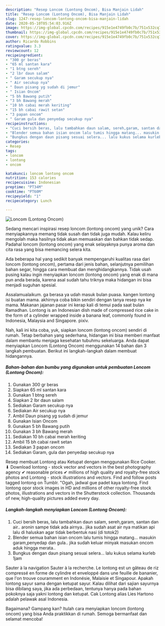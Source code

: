```yaml
---
description: "Resep Loncom (Lontong Oncom), Bisa Manjain Lidah"
title: "Resep Loncom (Lontong Oncom), Bisa Manjain Lidah"
slug: 1247-resep-loncom-lontong-oncom-bisa-manjain-lidah
date: 2020-05-10T05:54:03.916Z
image: https://img-global.cpcdn.com/recipes/915e1e4749fb0c7b/751x532cq70/loncom-lontong-oncom-foto-resep-utama.jpg
thumbnail: https://img-global.cpcdn.com/recipes/915e1e4749fb0c7b/751x532cq70/loncom-lontong-oncom-foto-resep-utama.jpg
cover: https://img-global.cpcdn.com/recipes/915e1e4749fb0c7b/751x532cq70/loncom-lontong-oncom-foto-resep-utama.jpg
author: Ricardo Robbins
ratingvalue: 3.3
reviewcount: 12
recipeingredient:
- "300 gr beras"
- "65 ml santan kara"
- "1 btng sereh"
- "2 lbr daun salam"
- " Garam secukup nya"
- " Air secukup nya"
- " Daun pisang yg sudah di jemur"
- " Isian Oncom"
- "5 bh Bawang putih"
- "3 bh Bawang merah"
- "10 bh cabai merah keriting"
- "15 bh cabai rawit setan"
- "3 papan oncom"
- " Garam gula dan penyedap secukup nya"
recipeinstructions:
- "Cuci bersih beras, lalu tambahkan daun salam, sereh,garam, santan dan air.. aronin sampe tidak ada airnya.. jika sudah asat air nya matikan api lalu di haluskan agar tidak berbentuk nasi (di totok2)"
- "Blender semua bahan isian oncom lalu tumis hingga matang... masukin garam,penyedap dan gula.. jika sudah keluar minyak masukan oncom aduk hingga merata.."
- "Bungkus dengan daun pisang sesuai selera... lalu kukus selama kurleb 1jam"
categories:
- Resep
tags:
- loncom
- lontong
- oncom

katakunci: loncom lontong oncom 
nutrition: 153 calories
recipecuisine: Indonesian
preptime: "PT34M"
cooktime: "PT60M"
recipeyield: "1"
recipecategory: Lunch

---
```



![Loncom (Lontong Oncom)](https://img-global.cpcdn.com/recipes/915e1e4749fb0c7b/751x532cq70/loncom-lontong-oncom-foto-resep-utama.jpg)

Sedang mencari inspirasi resep loncom (lontong oncom) yang unik? Cara menyiapkannya memang tidak susah dan tidak juga mudah. Kalau keliru mengolah maka hasilnya tidak akan memuaskan dan bahkan tidak sedap. Padahal loncom (lontong oncom) yang enak selayaknya punya aroma dan cita rasa yang bisa memancing selera kita.

Ada beberapa hal yang sedikit banyak mempengaruhi kualitas rasa dari loncom (lontong oncom), pertama dari jenis bahan, selanjutnya pemilihan bahan segar, hingga cara membuat dan menghidangkannya. Tidak usah pusing kalau ingin menyiapkan loncom (lontong oncom) yang enak di mana pun anda berada, karena asal sudah tahu triknya maka hidangan ini bisa menjadi suguhan spesial.

Assalamualaikum. ga berasa ya udah masuk bulan puasa. kangen lontong isi buatan mama. akhirnya coba bikin sendiri dengan tanya resep nya ke mama. Makanan jajanan pasar ini kerap kali di temui pada saat bulan Ramadhan. Lontong is an Indonesian dish made of compressed rice cake in the form of a cylinder wrapped inside a banana leaf, commonly found in Indonesia, Malaysia and Singapore. pixiv.


Nah, kali ini kita coba, yuk, siapkan loncom (lontong oncom) sendiri di rumah. Tetap berbahan yang sederhana, hidangan ini bisa memberi manfaat dalam membantu menjaga kesehatan tubuhmu sekeluarga. Anda dapat menyiapkan Loncom (Lontong Oncom) menggunakan 14 bahan dan 3 langkah pembuatan. Berikut ini langkah-langkah dalam membuat hidangannya.

<!--inarticleads1-->

##### Bahan-bahan dan bumbu yang digunakan untuk pembuatan Loncom (Lontong Oncom):

1. Gunakan 300 gr beras
1. Siapkan 65 ml santan kara
1. Gunakan 1 btng sereh
1. Siapkan 2 lbr daun salam
1. Sediakan  Garam secukup nya
1. Sediakan  Air secukup nya
1. Ambil  Daun pisang yg sudah di jemur
1. Gunakan  Isian Oncom
1. Gunakan 5 bh Bawang putih
1. Gunakan 3 bh Bawang merah
1. Sediakan 10 bh cabai merah keriting
1. Ambil 15 bh cabai rawit setan
1. Sediakan 3 papan oncom
1. Sediakan  Garam, gula dan penyedap secukup nya


Resep membuat Lontong atau Ketupat dengan menggunakan Rice Cooker. ⬇ Download lontong - stock vector and vectors in the best photography agency ✔ reasonable prices ✔ millions of high quality and royalty-free stock photos and Lontong - stock illustrations and vectors. Find and follow posts tagged lontong on Tumblr. &#34;Ogah, jadwal gue padet kaya lontong. Find lontong opor stock images in HD and millions of other royalty-free stock photos, illustrations and vectors in the Shutterstock collection. Thousands of new, high-quality pictures added every day. 

<!--inarticleads2-->

##### Langkah-langkah menyiapkan Loncom (Lontong Oncom):

1. Cuci bersih beras, lalu tambahkan daun salam, sereh,garam, santan dan air.. aronin sampe tidak ada airnya.. jika sudah asat air nya matikan api lalu di haluskan agar tidak berbentuk nasi (di totok2)
1. Blender semua bahan isian oncom lalu tumis hingga matang... masukin garam,penyedap dan gula.. jika sudah keluar minyak masukan oncom aduk hingga merata..
1. Bungkus dengan daun pisang sesuai selera... lalu kukus selama kurleb 1jam


Sauter à la navigation Sauter à la recherche. Le lontong est un gâteau de riz compressé en forme de cylindre et enveloppé dans une feuille de bananier, que l&#39;on trouve couramment en Indonésie, Malaisie et Singapour. Apakah lontong sayur sama dengan ketupat sayur. Kalau dilihat dari sajian sayurnya bisa dibilang saya, jika ada perbedaan, tentunya hanya pada bahan pokoknya saja yakni lontong dan ketupat. Cak Lontong alias Lies Hartono adalah pelawak asal Indonesia. 

Bagaimana? Gampang kan? Itulah cara menyiapkan loncom (lontong oncom) yang bisa Anda praktikkan di rumah. Semoga bermanfaat dan selamat mencoba!
